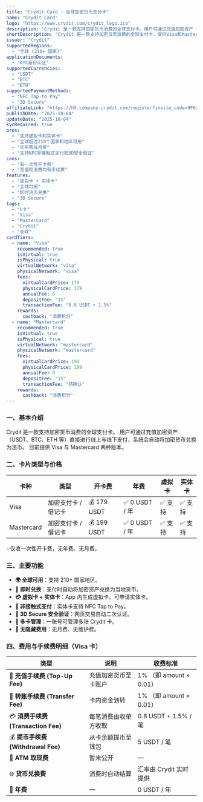 ```yaml
---
title: "Crydit Card - 全球加密货币支付卡"
name: "Crydit Card"
logo: "https://www.crydit.com/crydit_logo.ico"
description: "Crydit 是一款支持加密货币消费的全球支付卡。用户可通过充值加密资产（USDT、BTC、ETH 等）直接进行线上与线下支付，系统会自动将加密货币兑换为法币。目前提供 Visa 与 Mastercard 两种版本。"
shortDescription: "Crydit 是一款支持加密货币消费的全球支付卡，提供Visa和Mastercard版本。"
issuer: "Crydit"
supportedRegions:
  - "全球 (210+ 国家)"
applicationDocuments:
  - "KYC身份认证"
supportedCurrencies:
  - "USDT"
  - "BTC"
  - "ETH"
supportedPaymentMethods:
  - "NFC Tap to Pay"
  - "3D Secure"
affiliateLink: "https://h5.company.crydit.com/register?invite_code=9F6266VY"
publishDate: "2025-10-04"
updateDate: "2025-10-04"
kycRequired: true
pros:
  - "支持虚拟卡和实体卡"
  - "全球超过210个国家和地区可用"
  - "无年费或月费"
  - "支持NFC非接触式支付和3D安全验证"
cons:
  - "有一次性开卡费"
  - "充值和消费均有手续费"
features:
  - "虚拟卡 + 实体卡"
  - "全球可用"
  - "即时货币兑换"
  - "3D Secure"
tags:
  - "U卡"
  - "Visa"
  - "MasterCard"
  - "Crydit"
  - "全球"
cardTiers:
  - name: "Visa"
    recommended: true
    isVirtual: true
    isPhysical: true
    virtualNetwork: "visa"
    physicalNetwork: "visa"
    fees:
      virtualCardPrice: 179
      physicalCardPrice: 179
      annualFee: 0
      depositFee: "1%"
      transactionFee: "0.8 USDT + 1.5%"
    rewards:
      cashback: "消费积分"
  - name: "Mastercard"
    recommended: true
    isVirtual: true
    isPhysical: true
    virtualNetwork: "mastercard"
    physicalNetwork: "mastercard"
    fees:
      virtualCardPrice: 199
      physicalCardPrice: 199
      annualFee: 0
      depositFee: "1%"
      transactionFee: "待确认"
    rewards:
      cashback: "消费积分"
---
```


### 一、基本介绍

Crydit 是一款支持加密货币消费的全球支付卡。
用户可通过充值加密资产（USDT、BTC、ETH 等）直接进行线上与线下支付，系统会自动将加密货币兑换为法币。
目前提供 Visa 与 Mastercard 两种版本。

### 二、卡片类型与价格
| 卡种 | 类型 | 开卡费 | 年费 | 虚拟卡 | 实体卡 |
|---|---|---|---|---|---|
| Visa | 加密支付卡 / 借记卡 | 💰 179 USDT | ✅ 0 USDT / 年 | ✅ 支持 | ✅ 支持 |
| Mastercard | 加密支付卡 / 借记卡 | 💰 199 USDT | ✅ 0 USDT / 年 | ✅ 支持 | ✅ 支持 |

💡仅收一次性开卡费，无年费、无月费。

### 三、主要功能

- **🌍 全球可用**：支持 210+ 国家地区。
- **💱 即时兑换**：支付时自动将加密资产兑换为当地货币。
- **💳 虚拟卡 + 实体卡**：App 内生成虚拟卡，可申请实体卡。
- **📲 非接触式支付**：实体卡支持 NFC Tap to Pay。
- **🔐 3D Secure 安全验证**：网页交易自动二次认证。
- **🧾 多卡管理**：一账号可管理多张 Crydit 卡。
- **🚫 无隐藏费用**：无月费、无维护费。

### 四、费用与手续费明细（Visa 卡）
| 类型 | 说明 | 收费标准 |
|---|---|---|
| 💸 **充值手续费 (Top-Up Fee)** | 充值加密货币至卡账户 | 1% （即 amount × 0.01） |
| 🔁 **转账手续费 (Transfer Fee)** | 卡内资金划转 | 1% （即 amount × 0.01） |
| 💳 **消费手续费 (Transaction Fee)** | 每笔消费由收单方收取 | 0.8 USDT + 1.5% / 笔 |
| 💰 **提币手续费 (Withdrawal Fee)** | 从卡余额提币至钱包 | 5 USDT / 笔 |
| 🏧 **ATM 取现费** | 暂未公开 | — |
| 🌐 **货币兑换费** | 消费时自动结算 | 汇率由 Crydit 实时提供 |
| 📅 **年费** | — | 0 USDT / 年 |